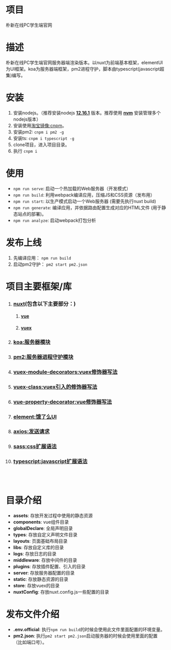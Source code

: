 # 项目
朴新在线PC学生端官网

# 描述
朴新在线PC学生端官网服务器端渲染版本。以nuxt为前端基本框架，elementUI为UI框架。koa为服务器端框架，pm2进程守护，脚本由typescript(javascript超集)编写。

# 安装
1. 安装nodejs。（推荐安装nodejs **[12.16.1](https://nodejs.org/download/release/v12.16.1/)** 版本。推荐使用 **[nvm](https://github.com/nvm-sh/nvm)** 安装管理多个nodejs版本）
1. 安装使用[淘宝镜像:cnpm](https://developer.aliyun.com/mirror/NPM?from=tnpm)。
1. 安装pm2: ```cnpm i pm2 -g```
1. 安装ts: ```cnpm i typescript -g```
1. clone项目，进入项目目录。
1. 执行 ```cnpm i```

# 使用
- ```npm run serve```: 启动一个热加载的Web服务器（开发模式）
- ```npm run build```: 利用webpack编译应用，压缩JS和CSS资源（发布用）
- ```npm run start```: 以生产模式启动一个Web服务器 (需要先执行nuxt build)
- ```npm run generate```: 编译应用，并依据路由配置生成对应的HTML文件 (用于静态站点的部署)。
- ```npm run analyze```: 启动webpack打包分析

# 发布上线
1. 先编译应用： ```npm run build```
2. 启动pm2守护： ```pm2 start pm2.json```



# 项目主要框架/库
1. ### [nuxt](https://zh.nuxtjs.org/guide/installation/)(包含以下主要部分：)
    1. #### [vue](https://cn.vuejs.org/v2/guide/index.html)
    1. #### [vuex](https://vuex.vuejs.org/zh/guide/)

1. ### [koa:服务器模块](https://koa.bootcss.com/)

1. ### [pm2:服务器进程守护模块](https://pm2.keymetrics.io/)

1. ### [vuex-module-decorators:vuex修饰器写法](https://github.com/championswimmer/vuex-module-decorators)

1. ### [vuex-class:vuex引入的修饰器写法](https://github.com/ktsn/vuex-class)

1. ### [vue-property-decorator:vue修饰器写法](https://github.com/kaorun343/vue-property-decorator)

1. ### [element:饿了么UI](http://element-cn.eleme.io/#/zh-CN/component/installation)

1. ### [axios:发送请求](https://github.com/axios/axios)

1. ### [sass:css扩展语法](https://www.sass.hk/docs/)

1. ### [typescript:javascript扩展语法](https://ts.xcatliu.com/)

<br>
<br>

# 目录介绍
- **assets**: 存放开发过程中使用的静态资源
- **components**: vue组件目录
- **globalDeclare**: 全局声明目录
- **types**: 存放自定义声明文件目录
- **layouts**: 页面基础布局目录
- **libs**: 存放自定义库的目录
- **logs**: 存放日志的目录
- **middleware**: 存放中间件的目录
- **plugins**: 存放插件配置、引入的目录
- **server**: 存放服务器配置的目录
- **static**: 存放静态资源的目录
- **store**: 存放vuex的目录
- **nuxtConfig**: 存放nuxt.config.js一些配置的目录

# 发布文件介绍
- **.env.official**: 执行```npm run build```的时候会使用此文件里面配置的环境变量。
- **pm2.json**: 执行```pm2 start pm2.json```启动服务器的时候会使用里面的配置（比如端口号）。